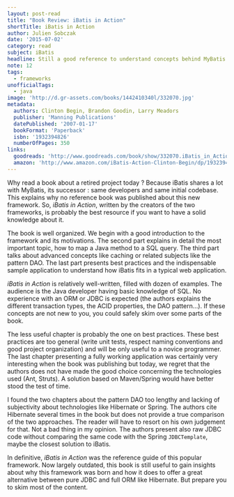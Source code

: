```yaml
---
layout: post-read
title: "Book Review: iBatis in Action"
shortTitle: iBatis in Action
author: Julien Sobczak
date: '2015-07-02'
category: read
subject: iBatis
headline: Still a good reference to understand concepts behind MyBatis.
note: 12
tags:
  - frameworks
unofficialTags:
  - java
image: 'http://d.gr-assets.com/books/1442410340l/332070.jpg'
metadata:
  authors: Clinton Begin, Brandon Goodin, Larry Meadors
  publisher: 'Manning Publications'
  datePublished: '2007-01-17'
  bookFormat: 'Paperback'
  isbn: '1932394826'
  numberOfPages: 350
links:
  goodreads: 'http://www.goodreads.com/book/show/332070.iBatis_in_Action'
  amazon: 'http://www.amazon.com/iBatis-Action-Clinton-Begin/dp/1932394826/'
---
```


Why read a book about a retired project today ? Because iBatis shares a lot with MyBatis, its successor : same developers and same initial codebase. This explains why no reference book was published about this new framework. So, *iBatis in Action*, written by the creators of the two frameworks, is probably the best resource if you want to have a solid knowledge about it.

The book is well organized. We begin with a good introduction to the framework and its motivations. The second part explains in detail the most important topic, how to map a Java method to a SQL query. The third part talks about advanced concepts like caching or related subjects like the pattern DAO. The last part presents best practices and the indispensable sample application to understand how iBatis fits in a typical web application.

*iBatis in Action* is relatively well-written, filled with dozen of examples. The audience is the Java developer having basic knowledge of SQL. No experience with an ORM or JDBC is expected (the authors explains the different transaction types, the ACID properties, the DAO pattern...). If these concepts are not new to you, you could safely skim over some parts of the book.

The less useful chapter is probably the one on best practices. These best practices are too general (write unit tests, respect naming conventions and good project organization) and will be only useful to a novice programmer. The last chapter presenting a fully working application was certainly very interesting when the book was publishing but today, we regret that the authors does not have made the good choice concerning the technologies used (Ant, Struts). A solution based on Maven/Spring would have better stood the test of time.

I found the two chapters about the pattern DAO too lengthy and lacking of subjectivity about technologies like Hibernate or Spring. The authors cite Hibernate several times in the book but does not provide a true comparison of the two approaches. The reader will have to resort on his own judgement for that. Not a bad thing in my opinion. The authors present also raw JDBC code without comparing the same code with the Spring `JDBCTemplate`, maybe the closest solution to iBatis.

In definitive, *iBatis in Action* was the reference guide of this popular framework. Now largely outdated, this book is still useful to gain insights about why this framework was born and how it does to offer a great alternative between pure JDBC and full ORM like Hibernate. But prepare you to skim most of the content.
